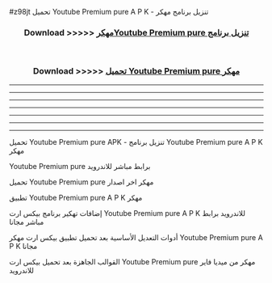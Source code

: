 #z98jt تحميل Youtube Premium pure  A P K - تنزيل برنامج مهكر



<div align="center">
<h3>Download >>>>> <a href="https://runaway1.web.app/?sq=Youtube Premium pure ">مهكرYoutube Premium pure  تنزيل برنامج</a></h3><br>

<h3>Download >>>>> <a href="https://runaway1.web.app/?sq=Youtube Premium pure ">تحميل Youtube Premium pure  مهكر</a></h3>
</div>


----------------------------------------------------------

----------------------------------------------------------

----------------------------------------------------------

----------------------------------------------------------

----------------------------------------------------------

----------------------------------------------------------

----------------------------------------------------------

تحميل Youtube Premium pure  APK - تنزيل برنامج Youtube Premium pure  A P K مهكر

Youtube Premium pure  برابط مباشر للاندرويد

تحميل Youtube Premium pure  مهكر اخر اصدار

تطبيق Youtube Premium pure  A P K مهكر

إضافات تهكير برنامج بيكس ارت Youtube Premium pure  A P K للاندرويد برابط مباشر مجانا

أدوات التعديل الأساسية بعد تحميل تطبيق بيكس ارت مهكر Youtube Premium pure  A P K مجانا

القوالب الجاهزة بعد تحميل بيكس ارت Youtube Premium pure  مهكر من ميديا فاير للاندرويد


